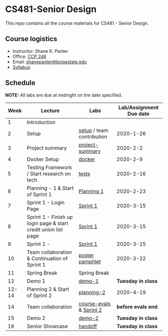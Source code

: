 # CS481-Senior Design

This repo contains all the course materials for CS481 - Senior Design.

## Course logistics

- Instructor: Shane K. Panter
- Office: [CCP 246](http://coen.boisestate.edu/cs/aboutccp/)
- Email:  shanepanter@boisestate.edu
- [Syllabus](docs/syllabus.md)

## Schedule

**NOTE:** All labs are due at midnight on the date specified.

| Week |            Lecture                 |                  Labs                   | Lab/Assignment Due date |
| ---- | -----------------------------      | --------------------------------------- | ----------------------- |
| 1    | Introduction                       |                                         |                         |
| 2    | Setup                              | [setup](labs/setup) / team contribution | 2020-1-26               |
| 3    | Project summary                    | [project-summary](labs/project-summary) | 2020-2-2                |
| 4    | Docker Setup                       | [docker](labs/docker)                   | 2020-2-9                |
| 5    | Testing Framework / Start research on tech                 | [tests](labs/tests)                     | 2020-2-16               |
| 6    | Planning - 1  & Start of Sprint 1  | [Planning 1 ](labs/planning-1)          | 2020-2-23               |
| 7  | Sprint 1 - Login Page   | [Sprint 1](labs/sprint-1)                           | 2020-3-15                |
| 8  | Sprint 1 - Finish up login page & start credit union list page | [Sprint 1](labs/sprint-1)                           | 2020-3-15                |
| 9  | Sprint 1 -  | [Sprint 1](labs/sprint-1)                           | 2020-3-15                |
| 10   | Team collaboration & Continuation of Sprint 1            | [poster pamphlet](labs/pamphlet)        | 2020-3-22               |
| 11   | Spring Break                  | Spring Break                            |                         |
| 12   | Demo 1                        | [demo-1](labs/demo-1)                   | **Tuesday in class**    |
| 12-14| Planning 2 & Start of Sprint 2| [planning-2](labs/planning-2)           | 2020-4-19               |
| 14   | Team collaboration            | [course-evals](labs/evals) & [Sprint 2](labs/sprint-2)              | **before evals end**    |
| 15   | Demo 2                        | [demo-2](labs/demo-2)                   | **Tuesday in class**    |
| 16   | Senior Showcase               | [handoff](labs/handoff)                 | **Tuesday in class**    |
